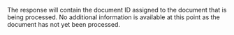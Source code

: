 The response will contain the document ID assigned to the document that is being processed. No additional information is available at this point as the document has not yet been processed.